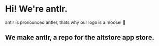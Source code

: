 # Hi! We're antlr. 
antlr is pronounced antler, thats why our logo is a moose! 🤯
## We make antlr, a repo for the altstore app store.

